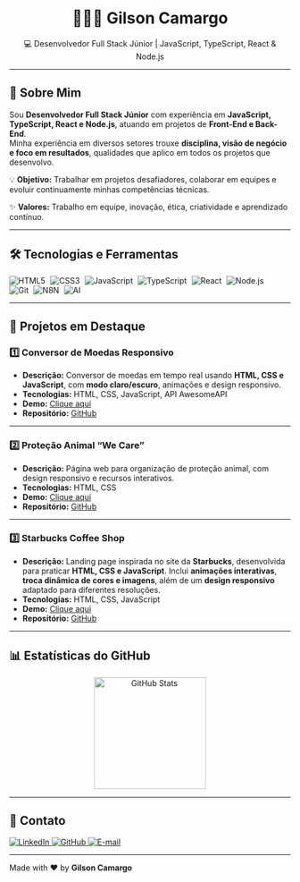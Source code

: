 <h1 align="center">
  🧑🏻‍💻 Gilson Camargo
</h1>

<p align="center">
  💻 Desenvolvedor Full Stack Júnior | JavaScript, TypeScript, React & Node.js
</p>

---

## 🌟 Sobre Mim

Sou **Desenvolvedor Full Stack Júnior** com experiência em **JavaScript, TypeScript, React e Node.js**, atuando em projetos de **Front-End e Back-End**.  
Minha experiência em diversos setores trouxe **disciplina, visão de negócio e foco em resultados**, qualidades que aplico em todos os projetos que desenvolvo.

💡 **Objetivo:** Trabalhar em projetos desafiadores, colaborar em equipes e evoluir continuamente minhas competências técnicas.

✨ **Valores:** Trabalho em equipe, inovação, ética, criatividade e aprendizado contínuo.

---

## 🛠 Tecnologias e Ferramentas

<p align="left">
  <img alt="HTML5" src="https://img.shields.io/badge/HTML5-E34F26?style=for-the-badge&logo=html5&logoColor=white" style="margin-right:5px">
  <img alt="CSS3" src="https://img.shields.io/badge/CSS3-1572B6?style=for-the-badge&logo=css3&logoColor=white" style="margin-right:5px">
  <img alt="JavaScript" src="https://img.shields.io/badge/JavaScript-F7DF1E?style=for-the-badge&logo=javascript&logoColor=black" style="margin-right:5px">
  <img alt="TypeScript" src="https://img.shields.io/badge/TypeScript-007ACC?style=for-the-badge&logo=typescript&logoColor=white" style="margin-right:5px">
  <img alt="React" src="https://img.shields.io/badge/React-61DAFB?style=for-the-badge&logo=react&logoColor=black" style="margin-right:5px">
  <img alt="Node.js" src="https://img.shields.io/badge/Node.js-339933?style=for-the-badge&logo=node.js&logoColor=white" style="margin-right:5px">
  <img alt="Git" src="https://img.shields.io/badge/Git-F05032?style=for-the-badge&logo=git&logoColor=white" style="margin-right:5px">
  <img alt="N8N" src="https://img.shields.io/badge/N8N-FF4300?style=for-the-badge&logo=n8n&logoColor=white" style="margin-right:5px">
  <img alt="AI" src="https://img.shields.io/badge/IA-0A0A0A?style=for-the-badge&logo=openai&logoColor=white" style="margin-right:5px">
</p>

---

## 🚀 Projetos em Destaque

### 1️⃣ Conversor de Moedas Responsivo
- **Descrição:** Conversor de moedas em tempo real usando **HTML, CSS e JavaScript**, com **modo claro/escuro**, animações e design responsivo.
- **Tecnologias:** HTML, CSS, JavaScript, API AwesomeAPI
- **Demo:** [Clique aqui](https://gcamargocoder.github.io/Conversor_Moedas_Responsivo_API/)
- **Repositório:** [GitHub](https://github.com/gcamargocoder/Conversor_Moedas_Responsivo_API)

---

### 2️⃣ Proteção Animal “We Care”
- **Descrição:** Página web para organização de proteção animal, com design responsivo e recursos interativos.
- **Tecnologias:** HTML, CSS
- **Demo:** [Clique aqui](https://gcamargocoder.github.io/03_Projeto_PETSHOP_RESPONSIVA_26-08-25/)
- **Repositório:** [GitHub](https://github.com/gcamargocoder/03_Projeto_PETSHOP_RESPONSIVA_26-08-25)

---

### 3️⃣ Starbucks Coffee Shop
- **Descrição:** Landing page inspirada no site da **Starbucks**, desenvolvida para praticar **HTML, CSS e JavaScript**. Inclui **animações interativas**, **troca dinâmica de cores e imagens**, além de um **design responsivo** adaptado para diferentes resoluções.
- **Tecnologias:** HTML, CSS, JavaScript
- **Demo:** [Clique aqui](https://gcamargocoder.github.io/02_-Projeto_STARBUCKS_25-08-25/) 
- **Repositório:** [GitHub](https://github.com/gcamargocoder/02_-Projeto_STARBUCKS_25-08-25) 

---

## 📊 Estatísticas do GitHub

<p align="center">
  <img alt="GitHub Stats" src="https://github-readme-stats.vercel.app/api?username=gcamargocoder&show_icons=true&theme=tokyonight&include_all_commits=true&locale=pt-br" height="200"/>
</p>

---

## 🔗 Contato

<p>
  <a href="https://www.linkedin.com/in/gilcccamargo/" target="_blank">
    <img src="https://img.shields.io/badge/LinkedIn-blue?logo=linkedin&logoColor=white" alt="LinkedIn">
  </a>
  <a href="https://github.com/gcamargocoder" target="_blank">
    <img src="https://img.shields.io/badge/GitHub-black?logo=github&logoColor=white" alt="GitHub">
  </a>
  <a href="mailto:gcamargocoder@gmail.com" target="_blank">
    <img src="https://img.shields.io/badge/Email-red?logo=gmail&logoColor=white" alt="E-mail">
  </a>
</p>

---

Made with ♥ by **Gilson Camargo**
